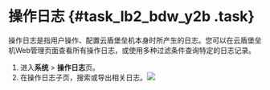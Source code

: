 # 操作日志 {#task_lb2_bdw_y2b .task}

操作日志是指用户操作、配置云盾堡垒机本身时所产生的日志。您可以在云盾堡垒机Web管理页面查看所有操作日志，或使用多种过滤条件查询特定的日志记录。

1.  进入**系统** \> **操作日志**页。 
2.  在操作日志子页，搜索或导出相关日志。![](http://static-aliyun-doc.oss-cn-hangzhou.aliyuncs.com/assets/img/18872/155124611910665_zh-CN.png)

 

